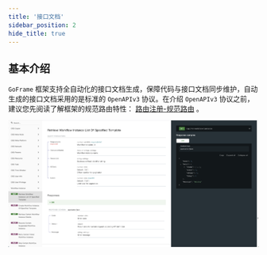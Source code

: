 ```yaml
---
title: '接口文档'
sidebar_position: 2
hide_title: true
---
```


## 基本介绍

`GoFrame` 框架支持全自动化的接口文档生成，保障代码与接口文档同步维护，自动生成的接口文档采用的是标准的 `OpenAPIv3` 协议。在介绍 `OpenAPIv3` 协议之前，建议您先阅读了解框架的规范路由特性： [路由注册-规范路由](../1-路由管理/1-路由管理-路由注册/3-路由注册-规范路由.md) 。

![](/markdown/9fa1ec71d0ec41299f4dd1a2a415d473.png)

    